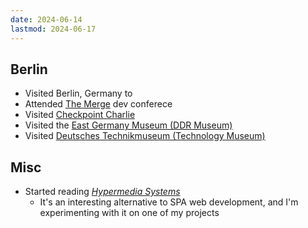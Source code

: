 ```yaml
---
date: 2024-06-14
lastmod: 2024-06-17
---
```


## Berlin

- Visited Berlin, Germany to
- Attended [The Merge](https://merge.berlin) dev conferece
- Visited [Checkpoint Charlie](https://en.wikipedia.org/wiki/Checkpoint_Charlie)
- Visited the [East Germany Museum (DDR Museum)](https://www.ddr-museum.de/en)
- Visited [Deutsches Technikmuseum (Technology Museum)](https://technikmuseum.berlin/en/)

## Misc

- Started reading [_Hypermedia Systems_](https://hypermedia.systems/)
  - It's an interesting alternative to SPA web development, and I'm experimenting with it on one of my projects

